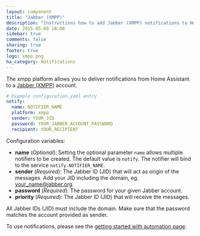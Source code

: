```yaml
---
layout: component
title: "Jabber (XMPP)"
description: "Instructions how to add Jabber (XMPP) notifications to Home Assistant."
date: 2015-05-08 18:00
sidebar: true
comments: false
sharing: true
footer: true
logo: xmpp.png
ha_category: Notifications
---
```



The xmpp platform allows you to deliver notifications from Home Assistant to a [Jabber (XMPP)](http://xmpp.org) account.

```yaml
# Example configuration.yaml entry
notify:
  name: NOTIFIER_NAME
  platform: xmpp
  sender: YOUR_JID
  password: YOUR_JABBER_ACCOUNT_PASSWORD
  recipient: YOUR_RECIPIENT
```

Configuration variables:

- **name** (*Optional*): Setting the optional parameter `name` allows multiple notifiers to be created. The default value is `notify`. The notifier will bind to the service `notify.NOTIFIER_NAME`.
- **sender** (*Required*): The Jabber ID (JID) that will act as origin of the messages. Add your JID including the domain, eg. your_name@jabber.org.
- **password** (*Required*): The password for your given Jabber account.
- **priority** (*Required*): The Jabber ID (JID) that will receive the messages.

All Jabber IDs (JID) must include the domain. Make sure that the password matches the account provided as sender.


To use notifications, please see the [getting started with automation page]({{site_root}}/components/automation.html).
